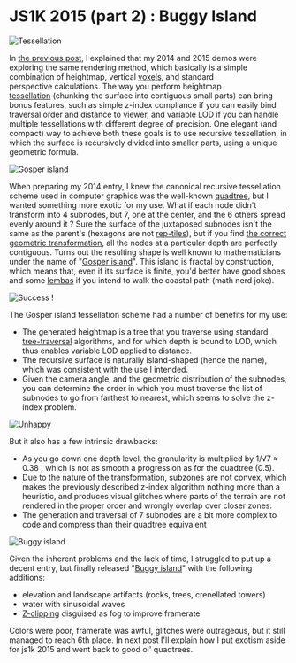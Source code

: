 # JS1K 2015 (part 2) : Buggy Island

<section>
<img title="Tessellation" class="thumb" src="http://ehouais.net/blog/wp-content/uploads/2015/04/tessellation.jpg" alt="Tessellation" />

In [the previous post](../03/js1k-2015-part-1-introduction "js1k 2015 (part 1) : introduction"), I explained that my 2014 and 2015 demos were exploring the same rendering method, which basically is a simple combination of heightmap, vertical [voxels](https://en.wikipedia.org/wiki/Voxel "voxel"), and standard perspective calculations. The way you perform heightmap [tessellation](https://en.wikipedia.org/wiki/Tessellation "Tessellation") (chunking the surface into contiguous small parts) can bring bonus features, such as simple z-index compliance if you can easily bind traversal order and distance to viewer, and variable LOD if you can handle multiple tessellations with different degree of precision. One elegant (and compact) way to achieve both these goals is to use recursive tessellation, in which the surface is recursively divided into smaller parts, using a unique geometric formula.
</section>

<section>
<img title="Gosper island" class="thumb" src="http://ehouais.net/blog/wp-content/uploads/2015/04/gosper.png" alt="Gosper island" />

When preparing my 2014 entry, I knew the canonical recursive tessellation scheme used in computer graphics was the well-known [quadtree](http://en.wikipedia.org/wiki/Quadtree "Quadtree"), but I wanted something more exotic for my use. What if each node didn't transform into 4 subnodes, but 7, one at the center, and the 6 others spread evenly around it ? Sure the surface of the juxtaposed subnodes isn't the same as the parent's (hexagons are not [rep-tiles](http://en.wikipedia.org/wiki/Rep-tile "Rep-tile")), but if you find [the correct geometric transformation](http://ecademy.agnesscott.edu/~lriddle/ifs/ksnow/flowsnake.htm "A bit of maths..."), all the nodes at a particular depth are perfectly contiguous. Turns out the resulting shape is well known to mathematicians under the name of "[Gosper island](http://en.wikipedia.org/wiki/Gosper_curve#Properties "Gosper island")". This island is fractal by construction, which means that, even if its surface is finite, you'd better have good shoes and some [lembas](https://en.wikipedia.org/wiki/List_of_Middle-earth_food_and_drink#Lembas "Lembas") if you intend to walk the coastal path (math nerd joke).
</section>

<section>
<img title="Success !" class="thumb" src="http://ehouais.net/blog/wp-content/uploads/2015/04/success.png" alt="Success !" />

The Gosper island tessellation scheme had a number of benefits for my use:
- The generated heightmap is a tree that you traverse using standard [tree-traversal](https://en.wikipedia.org/wiki/Tree_traversal "Tree traversal") algorithms, and for which depth is bound to LOD, which thus enables variable LOD applied to distance.
- The recursive surface is naturally island-shaped (hence the name), which was consistent with the use I intended.
- Given the camera angle, and the geometric distribution of the subnodes, you can determine the order in which you must traverse the list of subnodes to go from farthest to nearest, which seems to solve the z-index problem.
</section>

<section>
<img title="Unhappy" class="thumb" src="http://ehouais.net/blog/wp-content/uploads/2015/04/unhappy.jpg" alt="Unhappy" />

But it also has a few intrinsic drawbacks:
- As you go down one depth level, the granularity is multiplied by 1/√7 ≈ 0.38 , which is not as smooth a progression as for the quadtree (0.5).
- Due to the nature of the transformation, subzones are not convex, which makes the previously described z-index algorithm nothing more than a heuristic, and produces visual glitches where parts of the terrain are not rendered in the proper order and wrongly overlap over closer zones.
- The generation and traversal of 7 subnodes are a bit more complex to code and compress than their quadtree equivalent
</section>

<section>
<img title="Buggy island" class="thumb" src="http://ehouais.net/blog/wp-content/uploads/2015/03/buggy1.png" alt="Buggy island" />

Given the inherent problems and the lack of time, I struggled to put up a decent entry, but finally released "[Buggy island](http://js1k.com/2014-dragons/demo/1966 "Buggy island")" with the following additions:
- elevation and landscape artifacts (rocks, trees, crenellated towers)
- water with sinusoidal waves
- [Z-clipping](http://en.wikipedia.org/wiki/Clipping_%40computer_graphics%41#Occlusion_clipping_.28Z-_or_depth_clipping.29 "Z-clipping") disguised as fog to improve framerate
</section>

<section>
Colors were poor, framerate was awful, glitches were outrageous, but it still managed to reach 6th place.
In next post I'll explain how I put exotism aside for js1k 2015 and went back to good ol' quadtrees.
</section>
